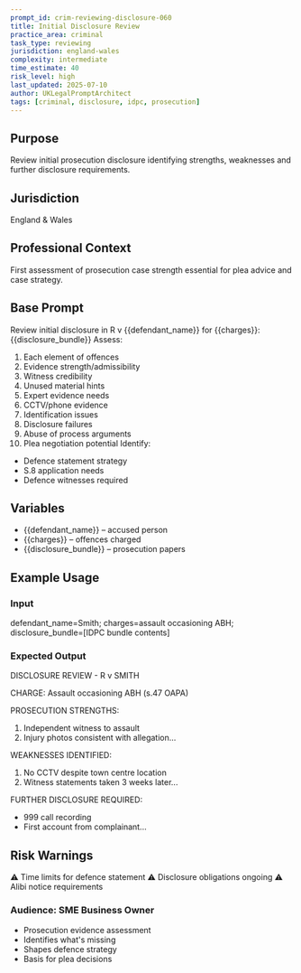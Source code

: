 ```yaml
---
prompt_id: crim-reviewing-disclosure-060
title: Initial Disclosure Review
practice_area: criminal
task_type: reviewing
jurisdiction: england-wales
complexity: intermediate
time_estimate: 40
risk_level: high
last_updated: 2025-07-10
author: UKLegalPromptArchitect
tags: [criminal, disclosure, idpc, prosecution]
---
```


## Purpose
Review initial prosecution disclosure identifying strengths, weaknesses and further disclosure requirements.

## Jurisdiction
England & Wales

## Professional Context
First assessment of prosecution case strength essential for plea advice and case strategy.

## Base Prompt
Review initial disclosure in R v {{defendant_name}} for {{charges}}:
{{disclosure_bundle}}
Assess:
1. Each element of offences
2. Evidence strength/admissibility
3. Witness credibility
4. Unused material hints
5. Expert evidence needs
6. CCTV/phone evidence
7. Identification issues
8. Disclosure failures
9. Abuse of process arguments
10. Plea negotiation potential
Identify:
- Defence statement strategy
- S.8 application needs
- Defence witnesses required

## Variables
- {{defendant_name}} – accused person
- {{charges}} – offences charged
- {{disclosure_bundle}} – prosecution papers

## Example Usage
### Input
defendant_name=Smith; charges=assault occasioning ABH; disclosure_bundle=[IDPC bundle contents]

### Expected Output
DISCLOSURE REVIEW - R v SMITH

CHARGE: Assault occasioning ABH (s.47 OAPA)

PROSECUTION STRENGTHS:
1. Independent witness to assault
2. Injury photos consistent with allegation...

WEAKNESSES IDENTIFIED:
1. No CCTV despite town centre location
2. Witness statements taken 3 weeks later...

FURTHER DISCLOSURE REQUIRED:
- 999 call recording
- First account from complainant...

## Risk Warnings
⚠️ Time limits for defence statement
⚠️ Disclosure obligations ongoing
⚠️ Alibi notice requirements

### Audience: SME Business Owner
- Prosecution evidence assessment
- Identifies what's missing
- Shapes defence strategy
- Basis for plea decisions
